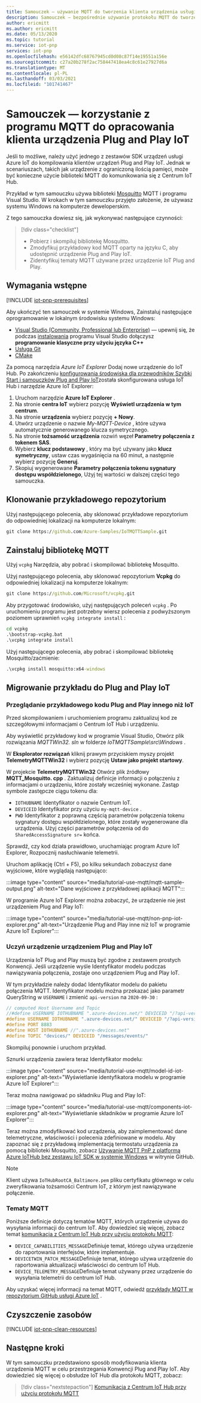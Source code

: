 ```yaml
---
title: Samouczek — używanie MQTT do tworzenia klienta urządzenia usługi Azure IoT Plug and Play | Microsoft Docs
description: Samouczek — bezpośrednie używanie protokołu MQTT do tworzenia klienta urządzenia IoT Plug and Play bez używania zestawów SDK urządzeń usługi Azure IoT
author: ericmitt
ms.author: ericmitt
ms.date: 05/13/2020
ms.topic: tutorial
ms.service: iot-pnp
services: iot-pnp
ms.openlocfilehash: e56142dfc68767945cd0d08c87f14e19551a156e
ms.sourcegitcommit: c27a20b278f2ac758447418ea4c8c61e27927d6a
ms.translationtype: MT
ms.contentlocale: pl-PL
ms.lasthandoff: 03/03/2021
ms.locfileid: "101741467"
---
```

# <a name="tutorial---use-mqtt-to-develop-an-iot-plug-and-play-device-client"></a>Samouczek — korzystanie z programu MQTT do opracowania klienta urządzenia Plug and Play IoT

Jeśli to możliwe, należy użyć jednego z zestawów SDK urządzeń usługi Azure IoT do kompilowania klientów urządzeń Plug and Play IoT. Jednak w scenariuszach, takich jak urządzenie z ograniczoną ilością pamięci, może być konieczne użycie biblioteki MQTT do komunikowania się z Centrum IoT Hub.

Przykład w tym samouczku używa biblioteki [Mosquitto](http://mosquitto.org/) MQTT i programu Visual Studio. W krokach w tym samouczku przyjęto założenie, że używasz systemu Windows na komputerze deweloperskim.

Z tego samouczka dowiesz się, jak wykonywać następujące czynności:

> [!div class="checklist"]
> * Pobierz i skompiluj bibliotekę Mosquitto.
> * Zmodyfikuj przykładowy kod MQTT oparty na języku C, aby udostępnić urządzenie Plug and Play IoT.
> * Zidentyfikuj tematy MQTT używane przez urządzenie IoT Plug and Play.

## <a name="prerequisites"></a>Wymagania wstępne

[!INCLUDE [iot-pnp-prerequisites](../../includes/iot-pnp-prerequisites.md)]

Aby ukończyć ten samouczek w systemie Windows, Zainstaluj następujące oprogramowanie w lokalnym środowisku systemu Windows:

* [Visual Studio (Community, Professional lub Enterprise)](https://visualstudio.microsoft.com/downloads/) — upewnij się, że podczas [instalowania](/cpp/build/vscpp-step-0-installation?preserve-view=true&view=vs-2019) programu Visual Studio dołączysz **programowanie klasyczne przy użyciu języka C++**
* [Usługa Git](https://git-scm.com/download/)
* [CMake](https://cmake.org/download/)

Za pomocą narzędzia *Azure IoT Explorer* Dodaj nowe urządzenie do IoT Hub. Po zakończeniu [konfigurowania środowiska dla przewodników Szybki Start i samouczków Plug and Play IoT](set-up-environment.md)została skonfigurowana usługa IoT Hub i narzędzie Azure IoT Explorer:

1. Uruchom narzędzie **Azure IoT Explorer** .
1. Na stronie **centra IoT** wybierz pozycję **Wyświetl urządzenia w tym centrum**.
1. Na stronie **urządzenia** wybierz pozycję **+ Nowy**.
1. Utwórz urządzenie o nazwie *My-MQTT-Device* , które używa automatycznie generowanego klucza symetrycznego.
1. Na stronie **tożsamość urządzenia** rozwiń węzeł **Parametry połączenia z tokenem SAS**.
1. Wybierz **klucz podstawowy** , który ma być używany jako **klucz symetryczny**, ustaw czas wygaśnięcia na 60 minut, a następnie wybierz pozycję **Generuj**.
1. Skopiuj wygenerowane **Parametry połączenia tokenu sygnatury dostępu współdzielonego**, Użyj tej wartości w dalszej części tego samouczka.

## <a name="clone-sample-repo"></a>Klonowanie przykładowego repozytorium

Użyj następującego polecenia, aby sklonować przykładowe repozytorium do odpowiedniej lokalizacji na komputerze lokalnym:

```cmd
git clone https://github.com/Azure-Samples/IoTMQTTSample.git
```

## <a name="install-mqtt-library"></a>Zainstaluj bibliotekę MQTT

Użyj `vcpkg` Narzędzia, aby pobrać i skompilować bibliotekę Mosquitto.

Użyj następującego polecenia, aby sklonować repozytorium **Vcpkg** do odpowiedniej lokalizacji na komputerze lokalnym:

```cmd
git clone https://github.com/Microsoft/vcpkg.git
```

Aby przygotować środowisko, użyj następujących poleceń `vcpkg` . Po uruchomieniu programu jest potrzebny wiersz polecenia z podwyższonym poziomem uprawnień `vcpkg integrate install` :

```cmd
cd vcpkg
.\bootstrap-vcpkg.bat
.\vcpkg integrate install
```

Użyj następującego polecenia, aby pobrać i skompilować bibliotekę Mosquitto/zaćmienie:

```cmd
.\vcpkg install mosquitto:x64-windows
```

## <a name="migrate-the-sample-to-iot-plug-and-play"></a>Migrowanie przykładu do Plug and Play IoT

### <a name="review-the-non-iot-plug-and-play-sample-code"></a>Przeglądanie przykładowego kodu Plug and Play innego niż IoT

Przed skompilowaniem i uruchomieniem programu zaktualizuj kod ze szczegółowymi informacjami o Centrum IoT Hub i urządzeniu.

Aby wyświetlić przykładowy kod w programie Visual Studio, Otwórz plik rozwiązania *MQTTWin32. sln* w folderze *IoTMQTTSample\src\Windows* .

W **Eksplorator rozwiązań** kliknij prawym przyciskiem myszy projekt **TelemetryMQTTWin32** i wybierz pozycję **Ustaw jako projekt startowy**.

W projekcie **TelemetryMQTTWin32** Otwórz plik źródłowy **MQTT_Mosquitto. cpp** . Zaktualizuj definicje informacji o połączeniu z informacjami o urządzeniu, które zostały wcześniej wykonane. Zastąp symbole zastępcze ciągu tokenu dla:

* `IOTHUBNAME` Identyfikator o nazwie Centrum IoT.
* `DEVICEID` Identyfikator przy użyciu `my-mqtt-device` .
* `PWD` Identyfikator z poprawną częścią parametrów połączenia tokenu sygnatury dostępu współdzielonego, które zostały wygenerowane dla urządzenia. Użyj części parametrów połączenia od do `SharedAccessSignature sr=` końca.

Sprawdź, czy kod działa prawidłowo, uruchamiając program Azure IoT Explorer, Rozpocznij nasłuchiwanie telemetrii.

Uruchom aplikację (Ctrl + F5), po kilku sekundach zobaczysz dane wyjściowe, które wyglądają następująco:

:::image type="content" source="media/tutorial-use-mqtt/mqtt-sample-output.png" alt-text="Dane wyjściowe z przykładowej aplikacji MQTT":::

W programie Azure IoT Explorer można zobaczyć, że urządzenie nie jest urządzeniem Plug and Play IoT:

:::image type="content" source="media/tutorial-use-mqtt/non-pnp-iot-explorer.png" alt-text="Urządzenie Plug and Play inne niż IoT w programie Azure IoT Explorer":::

### <a name="make-the-device-an-iot-plug-and-play-device"></a>Uczyń urządzenie urządzeniem Plug and Play IoT

Urządzenia IoT Plug and Play muszą być zgodne z zestawem prostych Konwencji. Jeśli urządzenie wyśle Identyfikator modelu podczas nawiązywania połączenia, zostaje ono urządzeniem Plug and Play IoT.

W tym przykładzie należy dodać Identyfikator modelu do pakietu połączenia MQTT. Identyfikator modelu można przekazać jako parametr QueryString w `USERNAME` i zmienić `api-version` na `2020-09-30` :

```c
// computed Host Username and Topic
//#define USERNAME IOTHUBNAME ".azure-devices.net/" DEVICEID "/?api-version=2018-06-30"
#define USERNAME IOTHUBNAME ".azure-devices.net/" DEVICEID "/?api-version=2020-09-30&model-id=dtmi:com:example:Thermostat;1"
#define PORT 8883
#define HOST IOTHUBNAME //".azure-devices.net"
#define TOPIC "devices/" DEVICEID "/messages/events/"
```

Skompiluj ponownie i uruchom przykład.

Sznurki urządzenia zawiera teraz Identyfikator modelu:

:::image type="content" source="media/tutorial-use-mqtt/model-id-iot-explorer.png" alt-text="Wyświetlanie identyfikatora modelu w programie Azure IoT Explorer":::

Teraz można nawigować po składniku Plug and Play IoT:

:::image type="content" source="media/tutorial-use-mqtt/components-iot-explorer.png" alt-text="Wyświetlanie składników w programie Azure IoT Explorer":::

Teraz można zmodyfikować kod urządzenia, aby zaimplementować dane telemetryczne, właściwości i polecenia zdefiniowane w modelu. Aby zapoznać się z przykładową implementacją termostatu urządzenia za pomocą biblioteki Mosquitto, zobacz [Używanie MQTT PnP z platformą Azure IoTHub bez zestawu IoT SDK w systemie Windows](https://github.com/Azure-Samples/IoTMQTTSample/tree/master/src/Windows/PnPMQTTWin32) w witrynie GitHub.

> [!NOTE]
>Klient używa `IoTHubRootCA_Baltimore.pem` pliku certyfikatu głównego w celu zweryfikowania tożsamości Centrum IoT, z którym jest nawiązywane połączenie.

### <a name="mqtt-topics"></a>Tematy MQTT

Poniższe definicje dotyczą tematów MQTT, których urządzenie używa do wysyłania informacji do centrum IoT. Aby dowiedzieć się więcej, zobacz temat [komunikacja z Centrum IoT Hub przy użyciu protokołu MQTT](../iot-hub/iot-hub-mqtt-support.md):

* `DEVICE_CAPABILITIES_MESSAGE`Definiuje temat, którego używa urządzenie do raportowania interfejsów, które implementuje.
* `DEVICETWIN_PATCH_MESSAGE`Definiuje temat, którego używa urządzenie do raportowania aktualizacji właściwości do centrum IoT Hub.
* `DEVICE_TELEMETRY_MESSAGE`Definiuje temat używany przez urządzenie do wysyłania telemetrii do centrum IoT Hub.

Aby uzyskać więcej informacji na temat MQTT, odwiedź [przykłady MQTT w repozytorium GitHub usługi Azure IoT](https://github.com/Azure-Samples/IoTMQTTSample/) .

## <a name="clean-up-resources"></a>Czyszczenie zasobów

[!INCLUDE [iot-pnp-clean-resources](../../includes/iot-pnp-clean-resources.md)]

## <a name="next-steps"></a>Następne kroki

W tym samouczku przedstawiono sposób modyfikowania klienta urządzenia MQTT w celu przestrzegania Konwencji Plug and Play IoT. Aby dowiedzieć się więcej o obsłudze IoT Hub dla protokołu MQTT, zobacz:

> [!div class="nextstepaction"]
> [Komunikacja z Centrum IoT Hub przy użyciu protokołu MQTT](../iot-hub/iot-hub-mqtt-support.md)